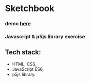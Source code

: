 # Sketchbook

### demo [here]()

### Javascript & p5js library exercise

## Tech stack:

- HTML, CSS,
- JavaScript ES6,
- p5js library.
